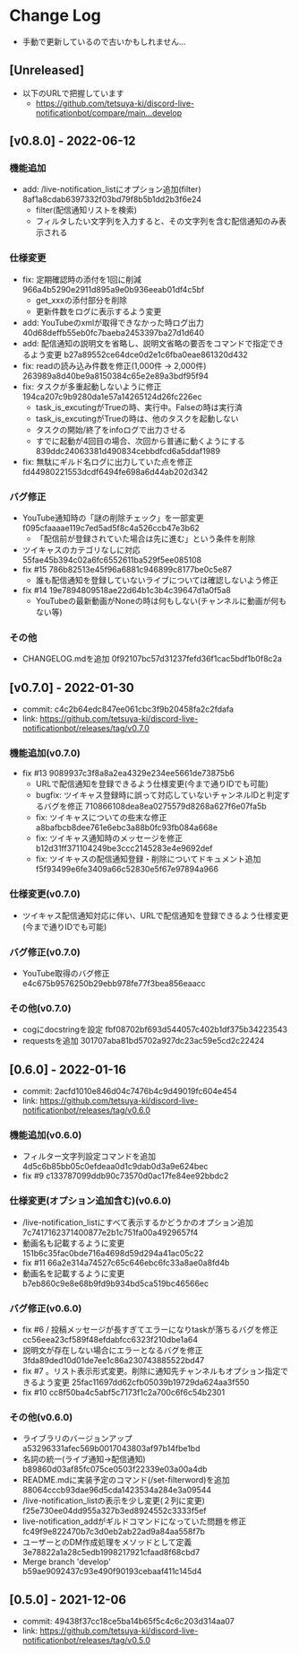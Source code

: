 # Change Log

- 手動で更新しているので古いかもしれません...

## [Unreleased]

- 以下のURLで把握しています
  - <https://github.com/tetsuya-ki/discord-live-notificationbot/compare/main...develop>

## [v0.8.0] - 2022-06-12

### 機能追加

- add: /live-notification_listにオプション追加(filter) 8af1a8cdab6397332f03bd79f8b5b1dd2b3f6e24
  - filter(配信通知リストを検索)
  - フィルタしたい文字列を入力すると、その文字列を含む配信通知のみ表示される

### 仕様変更

- fix: 定期確認時の添付を1回に削減 966a4b5290e2911d895a9e0b936eeab01df4c5bf
  - get_xxxの添付部分を削除
  - 更新件数をログに表示するよう変更
- add: YouTubeのxmlが取得できなかった時ログ出力 40d68deffb55eb0fc7baeba2453397ba27d1d640
- add: 配信通知の説明文を省略し、説明文省略の要否をコマンドで指定できるよう変更 b27a89552ce64dce0d2e1c6fba0eae861320d432
- fix: readの読み込み件数を修正(1,000件 -> 2,000件) 263989a8d40be9a8150384c65e2e89a3bdf95f94
- fix: タスクが多重起動しないように修正 194ca207c9b9280da1e57a14265124d26fc226ec
  - task_is_excutingがTrueの時、実行中。Falseの時は実行済
  - task_is_excutingがTrueの時は、他のタスクを起動しない
  - タスクの開始/終了をinfoログで出力させる
  - すでに起動が4回目の場合、次回から普通に動くようにする 839ddc24063381d490834cebbdfcd6a5ddaf1989
- fix: 無駄にギルド名ログに出力していた点を修正 fd44980221553dcdf6494fe698a6d44ab202d342

### バグ修正

- YouTube通知時の「謎の削除チェック」を一部変更 f095cfaaaae119c7ed5ad5f8c4a526ccb47e3b62
  - 「配信前が登録されていた場合は先に進む」という条件を削除
- ツイキャスのカテゴリなしに対応 55fae45b394c02a6fc6552611ba529f5ee085108
- fix #15 786b82513e45f96a6881c946899c8177be0c5e87
  - 誰も配信通知を登録していないライブについては確認しないよう修正
- fix #14 19e7894809518ae22d64b1c3b4c39647d1a0f5a8
  - YouTubeの最新動画がNoneの時は何もしない(チャンネルに動画が何もない等)

### その他

- CHANGELOG.mdを追加 0f92107bc57d31237fefd36f1cac5bdf1b0f8c2a

## [v0.7.0] - 2022-01-30

- commit: c4c2b64edc847ee061cbc3f9b20458fa2c2fdafa
- link: <https://github.com/tetsuya-ki/discord-live-notificationbot/releases/tag/v0.7.0>

### 機能追加(v0.7.0)

- fix #13  9089937c3f8a8a2ea4329e234ee5661de73875b6
  - URLで配信通知を登録できるよう仕様変更(今まで通りIDでも可能)
  - bugfix: ツイキャス登録時に誤って対応していないチャンネルIDと判定するバグを修正 710866108dea8ea0275579d8268a627f6e07fa5b
  - fix: ツイキャスについての些末な修正 a8bafbcb8dee761e6ebc3a88b0fc93fb084a668e
  - fix: ツイキャス通知時のメッセージを修正 b12d31ff371104249be3ccc2145283e4e9692def
  - fix: ツイキャスの配信通知登録・削除についてドキュメント追加 f5f93499e6fe3409a66c52830e5f67e97894a966

### 仕様変更(v0.7.0)

- ツイキャス配信通知対応に伴い、URLで配信通知を登録できるよう仕様変更(今まで通りIDでも可能)

### バグ修正(v0.7.0)

- YouTube取得のバグ修正 e4c675b9576250b29ebb978fe77f3bea856eaacc

### その他(v0.7.0)

- cogにdocstringを設定 fbf08702bf693d544057c402b1df375b34223543
- requestsを追加 301707aba81bd5702a927dc23ac59e5cd2c22424

## [0.6.0] - 2022-01-16

- commit: 2acfd1010e846d04c7476b4c9d49019fc604e454
- link: <https://github.com/tetsuya-ki/discord-live-notificationbot/releases/tag/v0.6.0>

### 機能追加(v0.6.0)

- フィルター文字列設定コマンドを追加 4d5c6b85bb05c0efdeaa0d1c9dab0d3a9e624bec
- fix #9 c133787099ddb90c73570d0ac17fe84ee92bbdc2

### 仕様変更(オプション追加含む)(v0.6.0)

- /live-notification_listにすべて表示するかどうかのオプション追加 7c7417162371400877e2b1c751fa00a4929657f4
- 動画名も記載するように変更 151b6c35fac0bde716a4698d59d294a41ac05c22
- fix #11 66a2e314a74527c65c646ebc6fc33a8ae0a8fd4b
- 動画名を記載するように変更 b7eb860c9e8e68b9fd9b934bd5ca519bc46566ec

### バグ修正(v0.6.0)

- fix #6 / 投稿メッセージが長すぎてエラーになりtaskが落ちるバグを修正 cc56eea23cf589f48efdabfcc6323f210dbe1a64
- 説明文が存在しない場合にエラーとなるバグを修正 3fda89ded10d01de7ee1c86a230743885522bd47
- fix #7 。リスト表示形式変更。削除に通知先チャンネルもオプション指定できるよう変更 25fac11697dd62cfb05039b19729da624aa3f550
- fix #10 cc8f50ba4c5abf5c7173f1c2a700c6f6c54b2301

### その他(v0.6.0)

- ライブラリのバージョンアップ a53296331afec569b0017043803af97b14fbe1bd
- 名詞の統一(ライブ通知→配信通知) b89860d03af85fc075ce0503f22339e03a00a4db
- README.mdに実装予定のコマンド(/set-filterword)を追加 88064cccb93dae96d5cda1423534a284e3a09544
- /live-notification_listの表示を少し変更(２列に変更)  f25e730ee04dd955a327b3ed8924552c3333f5ef
- live-notification_addがギルドコマンドになっていた問題を修正 fc49f9e822470b7c3d0eb2ab22ad9a84aa558f7b
- ユーザーとのDM作成処理をメソッドとして定義 3e78822a1a28c5edb1998217921cfaad8f68cbd7
- Merge branch 'develop' b59ae9092437c93e490f90193cebaaf411c145d4

## [0.5.0] - 2021-12-06

- commit: 49438f37cc18ce5ba14b65f5c4c6c203d314aa07
- link: <https://github.com/tetsuya-ki/discord-live-notificationbot/releases/tag/v0.5.0>
